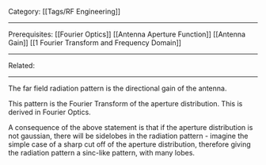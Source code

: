 Category: [[Tags/RF Engineering]]
___
Prerequisites: [[Fourier Optics]] [[Antenna Aperture Function]] [[Antenna Gain]] [[1 Fourier Transform and Frequency Domain]]
___
Related: 
___
The far field radiation pattern is the directional gain of the antenna. 

This pattern is the Fourier Transform of the aperture distribution. This is derived in Fourier Optics. 

A consequence of the above statement is that if the aperture distribution is not gaussian, there will be sidelobes in the radiation pattern - imagine the simple case of a sharp cut off of the aperture distribution, therefore giving the radiation pattern a sinc-like pattern, with many lobes. 

